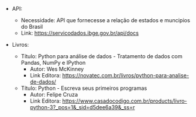 
+ API: 
    - Necessidade: API que fornecesse a relação de estados e muncipios do Brasil
    - Link: https://servicodados.ibge.gov.br/api/docs

+ Livros:
    + Título: Python para análise de dados - Tratamento de dados com Pandas, NumPy e IPython
        - Autor: Wes McKinney       
        - Link Editora: https://novatec.com.br/livros/python-para-analise-de-dados/
    + Título: Python - Escreva seus primeiros programas
        - Autor: Felipe Cruza
        - Link Editora: https://www.casadocodigo.com.br/products/livro-python-3?_pos=1&_sid=d5dee6a39&_ss=r
    
